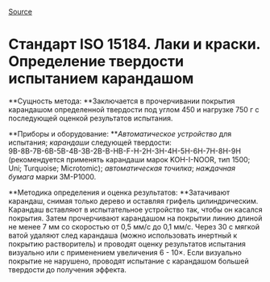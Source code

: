 
[Source](http://vseokraskah.net/standart-iso-15184 "Permalink to Стандарт ISO 15184. Лаки и краски. Определение твердости испытанием карандашом")

# Стандарт ISO 15184. Лаки и краски. Определение твердости испытанием карандашом

**Сущность метода: **Заключается в прочерчивании покрытия карандашом определенной твердости под углом 450 и нагрузке 750 г с последующей оценкой результатов испытания.

**Приборы и оборудование: **_Автоматическое устройство_ для испытания; _карандаши_ следующей твердости: 9В-8В-7В-6В-5В-4В-3В-2В-В-НВ-F-Н-2Н-3Н-4Н-5Н-6Н-7Н-8Н-9Н (рекомендуется применять карандаши марок KOH-I-NOOR, тип 1500; Uni; Turquoise; Microtomic); _автоматическая точилка_; _наждачная бумага_ марки 3М-Р1000.

**Методика определения и оценка результатов: **Затачивают карандаш, снимая только дерево и оставляя грифель цилиндрическим. Карандаш вставляют в испытательное устройство так, чтобы он касался покрытия. Затем прочерчивают карандашом на покрытии линию длиной не менее 7 мм со скоростью от 0,5 мм/с до 0,1 мм/с. Через 30 с мягкой ватой удаляют след карандаша (можно использовать инертный к покрытию растворитель) и проводят оценку результатов испытания визуально или с применением увеличения 6 - 10×. Если визуально покрытие не нарушено, проводят испытание с карандашом большей твердости до получения эффекта.

  